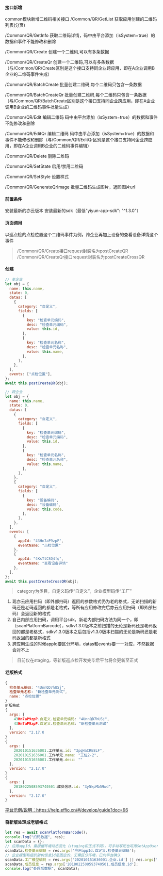 #### 接口新增
common模块新增二维码相关接口
/Common/QR/GetList 获取应用创建的二维码列表(分页)

/Common/QR/GetInfo 获取二维码详情，码中由平台添加（isSystem=true）的数据和事件不能修改和删除

/Common/QR/Create 创建一个二维码,可以有多条数据

/Common/QR/CreateQr 创建一个二维码,可以有多条数据（与/Common/QR/Create区别是这个接口支持同企业跨应用，即在A企业调用B企业的二维码事件生成）

/Common/QR/BatchCreate 批量创建二维码,每个二维码只包含一条数据

/Common/QR/BatchCreateQr 批量创建二维码,每个二维码只包含一条数据（与/Common/QR/BatchCreate区别是这个接口支持同企业跨应用，即在A企业调用B企业的二维码事件批量生成）

/Common/QR/Edit 编辑二维码 码中由平台添加（isSystem=true）的数据和事件不能修改和删除

/Common/QR/EditQr 编辑二维码 码中由平台添加（isSystem=true）的数据和事件不能修改和删除（与/Common/QR/EditQr区别是这个接口支持同企业跨应用，即在A企业调用B企业的二维码事件编辑）

/Common/QR/Delete 删除二维码

/Common/QR/SetState 启用/禁用二维码

/Common/QR/SetStyle 设置样式

/Common/QR/GenerateQrImage 批量二维码生成图片，返回图片url

#### 前置条件
安装最新的亦云版本
安装最新的sdk（最低"yiyun-app-sdk": "^1.3.0"）
#### 页面调用
以巡点检的点检位置这个二维码事件为例，跨企业再加上设备的查看设备详情这个事件
> /Common/QR/Create接口request封装名为postCreateQR
> /Common/QR/CreateQr接口request封装名为postCreateCrossQR
#### 创建
``` js
// 单企业
let obj = {
  name: this.name,
  state: 0,
  datas: [
    {
      category: "自定义",
      fields: [
        {
          key: "检查单元编码",
          desc: "检查单元编码",
          value: this.id,
        },
        {
          key: "检查单元名称",
          desc: "检查单元名称",
          value: this.name,
        },
      ],
    },
  ],
  events: ["点检位置"],
};
await this.postCreateQR(obj);

// 跨企业
let obj = {
  name: this.name,
  state: 0,
  datas: [
    {
      category: "自定义",
      fields: [
        {
          key: "检查单元编码",
          desc: "检查单元编码",
          value: this.id,
        },
        {
          key: "检查单元名称",
          desc: "检查单元名称",
          value: this.name,
        },
      ],
    },
    {
      category: "自定义",
      fields: [
        {
          key: "设备编码",
          desc: "设备编码",
          value: this.code,
        },
      ],
    },
  ],
  events: [
    {
      appId: "43Hn7aP9zpP",
      eventName: "点检位置"
    },
    {
      appId: "4KsTtCSQ4fq",
      eventName: "查看设备详情"
    },
  ],
};
await this.postCreateCrossQR(obj);
```
> category为类目，自定义码传“自定义”，企业模型码传“工厂”
1. 现亦云应用扫码（即外部扫码）返回的参数格式仍为老的格式，无论扫描的新码还是老码返回的都是老格式，等所有应用修改完后亦云应用扫码（即外部扫码）会返回新的格式
2. 自己内部应用扫码，调用平台sdk，新老内部扫码方法为同一个，即（scanPlatformBarcode），sdkv1.3.0版本之前扫描的无论是新码还是老码返回的都是老格式，sdkv1.3.0版本之后包括v1.3.0版本扫描的无论是新码还是老码返回的都是新格式
3. 跨应用生成的时候appId要区分环境，datas和events要一一对应，不然数据会对不上
> 目前仅在staging，等新版巡点检开发完毕后平台将会更新至正式
#### 老版格式
``` js
{
  检查单元编码: "4UnnQD7hUSj", 
  检查单元名称: "新检查单元测试", 
  name: "点检位置"
}
新版格式
{
  args: {
    43Hn7aP9zpP.自定义.检查单元编码: "4UnnQD7hUSj", 
    43Hn7aP9zpP.自定义.检查单元名称: "新检查单元测试"
  },
  version: "2.17.0
}
{
  args: {
    202010151636001.工作单元.id: "3pqHaCRE8LF", 
    202010151636001.工作单元.name: "工位2-2", 
    202010151636001.工作单元.desc: ""
  }, 
  version: "2.17.0"
}
{
  args: {
    2018022508593740501.成员信息.id: "3y5kpMb59wd", 
  }, 
  version: "2.17.0"
}
```

<a href="https://help.effio.cn/#/develop/guide?doc=96" target="_blank">平台示例/说明：https://help.effio.cn/#/develop/guide?doc=96</a>

#### 将新版处理成老版格式
``` js
let res = await scanPlatformBarcode();
console.log("扫码数据", res);
let scanData = {};
// 应用appId，需根据环境动态变化（staging和正式不同），可手动写死也可用GetAppUserInfo接口动态获取，推荐后面那种，使用模板字符串动态写入
scanData.检查单元编码 = res.args['应用appId.自定义.检查单元编码'];
// 企业模型和组织架构信息id是固定的，无需区分环境，已向平台确认
scanData.工厂模型编码 = res.args['202010151636001.企业.id'] || res.args['202010151636001.厂区.id'] || res.args['202010151636001.区域.id'] || res.args['202010151636001.工作中心.id'] || res.args['202010151636001.工作单元.id'];
scanData.成员信息 = res.args['2018022508593740501.成员信息.id'];
console.log("处理后数据", scanData);